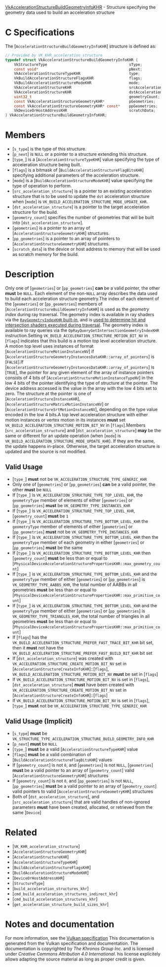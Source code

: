 [VkAccelerationStructureBuildGeometryInfoKHR](https://www.khronos.org/registry/vulkan/specs/1.3-extensions/man/html/VkAccelerationStructureBuildGeometryInfoKHR.html) - Structure specifying the geometry data used to build an acceleration structure

# C Specifications
The [`AccelerationStructureBuildGeometryInfoKHR`] structure is defined
as:
```c
// Provided by VK_KHR_acceleration_structure
typedef struct VkAccelerationStructureBuildGeometryInfoKHR {
    VkStructureType                                     sType;
    const void*                                         pNext;
    VkAccelerationStructureTypeKHR                      type;
    VkBuildAccelerationStructureFlagsKHR                flags;
    VkBuildAccelerationStructureModeKHR                 mode;
    VkAccelerationStructureKHR                          srcAccelerationStructure;
    VkAccelerationStructureKHR                          dstAccelerationStructure;
    uint32_t                                            geometryCount;
    const VkAccelerationStructureGeometryKHR*           pGeometries;
    const VkAccelerationStructureGeometryKHR* const*    ppGeometries;
    VkDeviceOrHostAddressKHR                            scratchData;
} VkAccelerationStructureBuildGeometryInfoKHR;
```

# Members
- [`s_type`] is the type of this structure.
- [`p_next`] is `NULL` or a pointer to a structure extending this structure.
- [`type_`] is a [`AccelerationStructureTypeKHR`] value specifying the type of acceleration structure being built.
- [`flags`] is a bitmask of [`BuildAccelerationStructureFlagBitsKHR`] specifying additional parameters of the acceleration structure.
- [`mode`] is a [`BuildAccelerationStructureModeKHR`] value specifying the type of operation to perform.
- [`src_acceleration_structure`] is a pointer to an existing acceleration structure that is to be used to update the `dst` acceleration structure when [`mode`] is `VK_BUILD_ACCELERATION_STRUCTURE_MODE_UPDATE_KHR`.
- [`dst_acceleration_structure`] is a pointer to the target acceleration structure for the build.
- [`geometry_count`] specifies the number of geometries that will be built into [`dst_acceleration_structure`].
- [`geometries`] is a pointer to an array of [`AccelerationStructureGeometryKHR`] structures.
- [`pp_geometries`] is a pointer to an array of pointers to [`AccelerationStructureGeometryKHR`] structures.
- [`scratch_data`] is the device or host address to memory that will be used as scratch memory for the build.

# Description
Only one of [`geometries`] or [`pp_geometries`] **can**  be a valid pointer,
the other  **must**  be `NULL`.
Each element of the non-`NULL` array describes the data used to build each
acceleration structure geometry.The index of each element of the [`geometries`] or [`pp_geometries`]
members of [`AccelerationStructureBuildGeometryInfoKHR`] is used as the
*geometry index* during ray traversal.
The geometry index is available in ray shaders via the
[`RayGeometryIndexKHR`
built-in](https://www.khronos.org/registry/vulkan/specs/1.3-extensions/html/vkspec.html#interfaces-builtin-variables-raygeometryindex), and is [used to
determine hit and intersection shaders executed during traversal](https://www.khronos.org/registry/vulkan/specs/1.3-extensions/html/vkspec.html#shader-binding-table-hit-shader-indexing).
The geometry index is available to ray queries via the
`OpRayQueryGetIntersectionGeometryIndexKHR` instruction.Setting `VK_BUILD_ACCELERATION_STRUCTURE_MOTION_BIT_NV` in [`flags`]
indicates that this build is a motion top level acceleration structure.
A motion top level uses instances of format
[`AccelerationStructureMotionInstanceNV`] if
[`AccelerationStructureGeometryInstancesDataKHR::array_of_pointers`]
is [`FALSE`].If
[`AccelerationStructureGeometryInstancesDataKHR::array_of_pointers`]
is [`TRUE`], the pointer for any given element of the array of instance
pointers consists of 4 bits of
[`AccelerationStructureMotionInstanceTypeNV`] in the low 4 bits of the
pointer identifying the type of structure at the pointer.
The device address accessed is the value in the array with the low 4 bits
set to zero.
The structure at the pointer is one of
[`AccelerationStructureInstanceKHR`],
[`AccelerationStructureMatrixMotionInstanceNV`] or
[`AccelerationStructureSrtMotionInstanceNV`], depending on the type
value encoded in the low 4 bits.A top level acceleration structure with either motion instances or vertex
motion in its instances  **must**  set
`VK_BUILD_ACCELERATION_STRUCTURE_MOTION_BIT_NV` in [`flags`].Members [`src_acceleration_structure`] and [`dst_acceleration_structure`] **may**  be the same or different for an update operation (when [`mode`] is
`VK_BUILD_ACCELERATION_STRUCTURE_MODE_UPDATE_KHR`).
If they are the same, the update happens in-place.
Otherwise, the target acceleration structure is updated and the source is
not modified.
## Valid Usage
-  [`type_`] **must**  not be `VK_ACCELERATION_STRUCTURE_TYPE_GENERIC_KHR`
-    Only one of [`geometries`] or [`pp_geometries`] **can**  be a valid pointer, the other  **must**  be `NULL`
-    If [`type_`] is `VK_ACCELERATION_STRUCTURE_TYPE_TOP_LEVEL_KHR`, the `geometryType` member of elements of either [`geometries`] or [`pp_geometries`] **must**  be `VK_GEOMETRY_TYPE_INSTANCES_KHR`
-    If [`type_`] is `VK_ACCELERATION_STRUCTURE_TYPE_TOP_LEVEL_KHR`, [`geometry_count`] **must**  be `1`
-    If [`type_`] is `VK_ACCELERATION_STRUCTURE_TYPE_BOTTOM_LEVEL_KHR` the `geometryType` member of elements of either [`geometries`] or [`pp_geometries`] **must**  not be `VK_GEOMETRY_TYPE_INSTANCES_KHR`
-    If [`type_`] is `VK_ACCELERATION_STRUCTURE_TYPE_BOTTOM_LEVEL_KHR` then the `geometryType` member of each geometry in either [`geometries`] or [`pp_geometries`] **must**  be the same
-    If [`type_`] is `VK_ACCELERATION_STRUCTURE_TYPE_BOTTOM_LEVEL_KHR` then [`geometry_count`] **must**  be less than or equal to [`PhysicalDeviceAccelerationStructurePropertiesKHR::max_geometry_count`]
-    If [`type_`] is `VK_ACCELERATION_STRUCTURE_TYPE_BOTTOM_LEVEL_KHR` and the `geometryType` member of either [`geometries`] or [`pp_geometries`] is `VK_GEOMETRY_TYPE_AABBS_KHR`, the total number of AABBs in all geometries  **must**  be less than or equal to [`PhysicalDeviceAccelerationStructurePropertiesKHR::max_primitive_count`]
-    If [`type_`] is `VK_ACCELERATION_STRUCTURE_TYPE_BOTTOM_LEVEL_KHR` and the `geometryType` member of either [`geometries`] or [`pp_geometries`] is `VK_GEOMETRY_TYPE_TRIANGLES_KHR`, the total number of triangles in all geometries  **must**  be less than or equal to [`PhysicalDeviceAccelerationStructurePropertiesKHR::max_primitive_count`]
-    If [`flags`] has the `VK_BUILD_ACCELERATION_STRUCTURE_PREFER_FAST_TRACE_BIT_KHR` bit set, then it  **must**  not have the `VK_BUILD_ACCELERATION_STRUCTURE_PREFER_FAST_BUILD_BIT_KHR` bit set
-    If [`dst_acceleration_structure`] was created with `VK_ACCELERATION_STRUCTURE_CREATE_MOTION_BIT_NV` set in [`AccelerationStructureCreateInfoKHR`]::[`flags`], `VK_BUILD_ACCELERATION_STRUCTURE_MOTION_BIT_NV` **must**  be set in [`flags`]
-    If `VK_BUILD_ACCELERATION_STRUCTURE_MOTION_BIT_NV` is set in [`flags`], [`dst_acceleration_structure`] **must**  have been created with `VK_ACCELERATION_STRUCTURE_CREATE_MOTION_BIT_NV` set in [`AccelerationStructureCreateInfoKHR`]::[`flags`]
-    If `VK_BUILD_ACCELERATION_STRUCTURE_MOTION_BIT_NV` is set in [`flags`], [`type_`] **must**  not be `VK_ACCELERATION_STRUCTURE_TYPE_GENERIC_KHR`

## Valid Usage (Implicit)
-  [`s_type`] **must**  be `VK_STRUCTURE_TYPE_ACCELERATION_STRUCTURE_BUILD_GEOMETRY_INFO_KHR`
-  [`p_next`] **must**  be `NULL`
-  [`type_`] **must**  be a valid [`AccelerationStructureTypeKHR`] value
-  [`flags`] **must**  be a valid combination of [`BuildAccelerationStructureFlagBitsKHR`] values
-    If [`geometry_count`] is not `0`, and [`geometries`] is not `NULL`, [`geometries`] **must**  be a valid pointer to an array of [`geometry_count`] valid [`AccelerationStructureGeometryKHR`] structures
-    If [`geometry_count`] is not `0`, and [`pp_geometries`] is not `NULL`, [`pp_geometries`] **must**  be a valid pointer to an array of [`geometry_count`] valid pointers to valid [`AccelerationStructureGeometryKHR`] structures
-    Both of [`dst_acceleration_structure`], and [`src_acceleration_structure`] that are valid handles of non-ignored parameters  **must**  have been created, allocated, or retrieved from the same [`Device`]

# Related
- [`VK_KHR_acceleration_structure`]
- [`AccelerationStructureGeometryKHR`]
- [`AccelerationStructureKHR`]
- [`AccelerationStructureTypeKHR`]
- [`BuildAccelerationStructureFlagsKHR`]
- [`BuildAccelerationStructureModeKHR`]
- [`DeviceOrHostAddressKHR`]
- [`StructureType`]
- [`build_acceleration_structures_khr`]
- [`cmd_build_acceleration_structures_indirect_khr`]
- [`cmd_build_acceleration_structures_khr`]
- [`get_acceleration_structure_build_sizes_khr`]

# Notes and documentation
For more information, see the [Vulkan specification](https://www.khronos.org/registry/vulkan/specs/1.3-extensions/html/vkspec.html)
This documentation is generated from the Vulkan specification and documentation.
The documentation is copyrighted by *The Khronos Group Inc.* and is licensed under *Creative Commons Attribution 4.0 International*.
his license explicitely allows adapting the source material as long as proper credit is given.
        